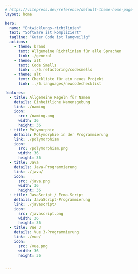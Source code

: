 ```yaml
---
# https://vitepress.dev/reference/default-theme-home-page
layout: home

hero:
  name: "Entwicklungs-richtlinien"
  text: "Software ist kompliziert"
  tagline: "Guter Code ist langweilig"
  actions:
    - theme: brand
      text: Allgemeine Richtlinien für alle Sprachen
      link: ./general
    - theme: alt
      text: Code Smells
      link: ../5.refactoring/codesmells
    - theme: alt
      text: Checkliste für ein neues Projekt
      link: ../6.languages/newcodechecklist

features:
  - title: Allgemeine Regeln für Namen
    details: Einheitliche Namensgebung
    link: ./naming
    icon: 
      src: /naming.png
      width: 36
      height: 36
  - title: Polymorphie
    details: Polymorphie in der Programmierung
    link: ./polymorphism
    icon: 
      src: /polymorphism.png
      width: 36
      height: 36      
  - title: Java
    details: Java-Programmierung
    link: ./java/
    icon: 
      src: /java.png
      width: 36
      height: 36
  - title: JavaScript / Ecma-Script
    details: JavaScript-Programmierung
    link: ./javascript/
    icon:
      src: /javascript.png
      width: 36
      height: 36
  - title: Vue 3
    details: Vue 3-Programmierung
    link: ./vue/
    icon:
      src: /vue.png
      width: 36
      height: 36


---
```


